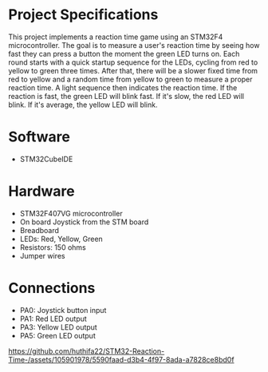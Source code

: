 # Project Specifications 

This project implements a reaction time game using an STM32F4 microcontroller. The goal is to measure a user's reaction time by seeing how fast they can press a button the moment the green LED turns on. Each round starts with a quick startup sequence for the LEDs, cycling from red to yellow to green three times. After that, there will be a slower fixed time from red to yellow and a random time from yellow to green to measure a proper reaction time. A light sequence then indicates the reaction time. If the reaction is fast, the green LED will blink fast. If it's slow, the red LED will blink. If it's average, the yellow LED will blink.

# Software 

- STM32CubeIDE

# Hardware 

- STM32F407VG microcontroller
- On board Joystick from the STM board
- Breadboard
- LEDs: Red, Yellow, Green
- Resistors: 150 ohms 
- Jumper wires

# Connections

- PA0: Joystick button input
- PA1: Red LED output
- PA3: Yellow LED output
- PA5: Green LED output



https://github.com/huthifa22/STM32-Reaction-Time-/assets/105901978/5590faad-d3b4-4f97-8ada-a7828ce8bd0f

